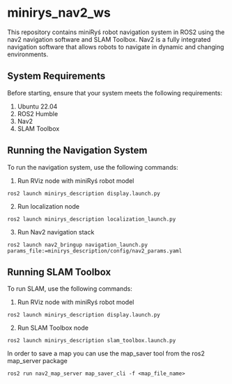 # minirys_nav2_ws

This repository contains miniRyś robot navigation system in ROS2 using the nav2 navigation software and SLAM Toolbox. Nav2 is a fully integrated navigation software that allows robots to navigate in dynamic and changing environments. 

## System Requirements
Before starting, ensure that your system meets the following requirements:
1. Ubuntu 22.04
2. ROS2 Humble
3. Nav2 
4. SLAM Toolbox

## Running the Navigation System
To run the navigation system, use the following commands:
1. Run RViz node with miniRyś robot model
```
ros2 launch minirys_description display.launch.py
```
2. Run localization node
```
ros2 launch minirys_description localization_launch.py
```
3. Run Nav2 navigation stack
```
ros2 launch nav2_bringup navigation_launch.py params_file:=minirys_description/config/nav2_params.yaml
```

## Running SLAM Toolbox
To run SLAM, use the following commands:
1. Run RViz node with miniRyś robot model
```
ros2 launch minirys_description display.launch.py
```
2. Run SLAM Toolbox node
```
ros2 launch minirys_description slam_toolbox.launch.py
```
In order to save a map you can use the map_saver tool from the ros2 map_server package
```
ros2 run nav2_map_server map_saver_cli -f <map_file_name>
```
